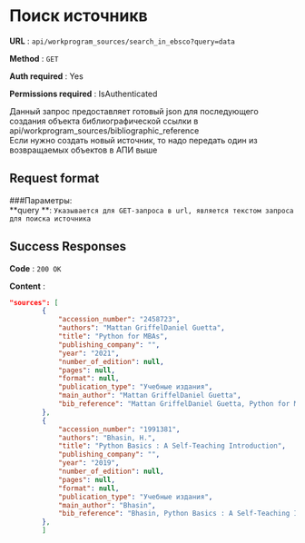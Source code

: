 # Поиск источникв

**URL** : `api/workprogram_sources/search_in_ebsco?query=data`

**Method** : `GET`

**Auth required** : Yes

**Permissions required** : IsAuthenticated

Данный запрос предоставляет готовый json для последующего создания объекта библиографической ссылки в api/workprogram_sources/bibliographic_reference <br />
Если нужно создать новый источник, то надо передать один из возвращаемых объектов в АПИ выше <br />

## Request format
###Параметры:<br />
 **query **: `Указывается для GET-запроса в url, является текстом запроса для поиска источника `<br />


## Success Responses

**Code** : `200 OK`

**Content** : 
```json
"sources": [
        {
            "accession_number": "2458723",
            "authors": "Mattan GriffelDaniel Guetta",
            "title": "Python for MBAs",
            "publishing_company": "",
            "year": "2021",
            "number_of_edition": null,
            "pages": null,
            "format": null,
            "publication_type": "Учебные издания",
            "main_author": "Mattan GriffelDaniel Guetta",
            "bib_reference": "Mattan GriffelDaniel Guetta, Python for MBAs / Mattan GriffelDaniel Guetta : 2021. — Текст : непосредственный."
        },
        {
            "accession_number": "1991381",
            "authors": "Bhasin, H.",
            "title": "Python Basics : A Self-Teaching Introduction",
            "publishing_company": "",
            "year": "2019",
            "number_of_edition": null,
            "pages": null,
            "format": null,
            "publication_type": "Учебные издания",
            "main_author": "Bhasin",
            "bib_reference": "Bhasin, Python Basics : A Self-Teaching Introduction / Bhasin, H. : 2019. — Текст : непосредственный."
        },
        ]
```